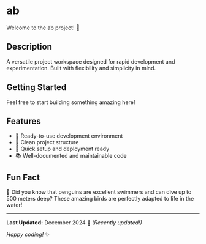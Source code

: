 # ab

Welcome to the ab project! 🚀

## Description

A versatile project workspace designed for rapid development and experimentation. Built with flexibility and simplicity in mind.

## Getting Started

Feel free to start building something amazing here!

## Features

- 🔧 Ready-to-use development environment
- 📁 Clean project structure
- 🚀 Quick setup and deployment ready
- 📚 Well-documented and maintainable code

## Fun Fact

🐧 Did you know that penguins are excellent swimmers and can dive up to 500 meters deep? These amazing birds are perfectly adapted to life in the water!

---

**Last Updated:** December 2024 📅 _(Recently updated!)_

*Happy coding!* ✨
